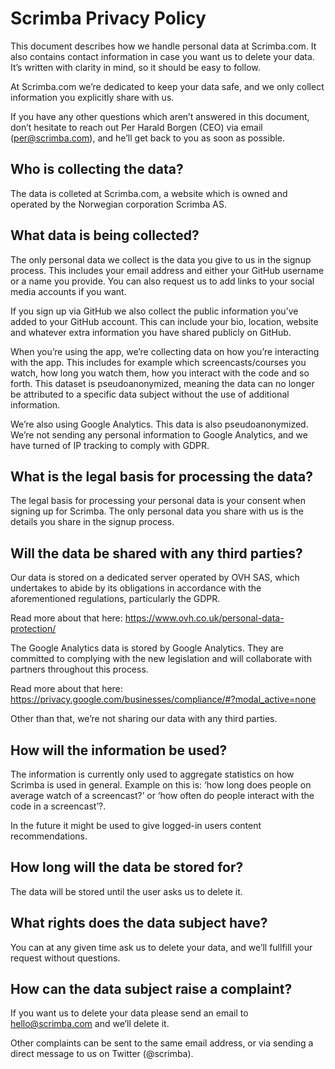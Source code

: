 # Scrimba Privacy Policy

This document describes how we handle personal data at Scrimba.com. It also contains contact information in case you want us to delete your data. It’s written with clarity in mind, so it should be easy to follow.

At Scrimba.com we’re dedicated to keep your data safe, and we only collect information you explicitly share with us.

If you have any other questions which aren’t answered in this document, don’t hesitate to reach out Per Harald Borgen (CEO) via email (per@scrimba.com), and he’ll get back to you as soon as possible.

## Who is collecting the data?

The data is colleted at Scrimba.com, a website which is owned and operated by the Norwegian corporation Scrimba AS.

## What data is being collected?

The only personal data we collect is the data you give to us in the signup process. This includes your email address and either your GitHub username or a name you provide. You can also request us to add links to your social media accounts if you want.

If you sign up via GitHub we also collect the public information you’ve added to your GitHub account. This can include your bio, location, website and whatever extra information you have shared publicly on GitHub.

When you’re using the app, we’re collecting data on how you’re interacting with the app. This includes for example which screencasts/courses you watch, how long you watch them, how you interact with the code and so forth. This dataset is pseudoanonymized, meaning the data can no longer be attributed to a specific data subject without the use of additional information.

We’re also using Google Analytics. This data is also pseudoanonymized. We’re not sending any personal information to Google Analytics, and we have turned of IP tracking to comply with GDPR.

## What is the legal basis for processing the data?

The legal basis for processing your personal data is your consent when signing up for Scrimba. The only personal data you share with us is the details you share in the signup process.

## Will the data be shared with any third parties?

Our data is stored on a dedicated server operated by OVH SAS, which undertakes to abide by its obligations in accordance with the aforementioned regulations, particularly the GDPR. 

Read more about that here: https://www.ovh.co.uk/personal-data-protection/

The Google Analytics data is stored by Google Analytics. They are committed to complying with the new legislation and will collaborate with partners throughout this process. 

Read more about that here:
https://privacy.google.com/businesses/compliance/#?modal_active=none

Other than that, we’re not sharing our data with any third parties.

## How will the information be used?

The information is currently only used to aggregate statistics on how Scrimba is used in general. Example on this is: ‘how long does people on average watch of a screencast?’ or ‘how often do people interact with the code in a screencast’?.

In the future it might be used to give logged-in users content recommendations.

## How long will the data be stored for?

The data will be stored until the user asks us to delete it.

## What rights does the data subject have?

You can at any given time ask us to delete your data, and we’ll fullfill your request without questions.

## How can the data subject raise a complaint?

If you want us to delete your data please send an email to hello@scrimba.com and we’ll delete it.

Other complaints can be sent to the same email address, or via sending a direct message to us on Twitter (@scrimba).

